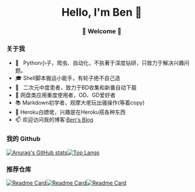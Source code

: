 <h1 align="center"> Hello, I'm Ben 👋 </h1>
<h3 align="center">🚀 Welcome 🚀</h3>



### 关于我

- 🤔 &nbsp; Python小子，爬虫、自动化，不执著于深度钻研，只致力于解决兴趣问题。
- 🎓  Shell脚本搬运小能手，有轮子绝不自己造
- 🌱 &nbsp; 二次元中度患者，致力于BD收集和新番自动下载
- 🔭 网盘类应用重度使用者，OD、GD爱好者
- 📚 Markdown初学者，观摩大佬玩出骚操作(等着copy)
- 👯 Heroku白嫖佬，兴趣是在Heroku搭各种东西
- 📫 欢迎访问我的博客:[Ben's Blog](weinb.top)

### 我的 Github



[![Anurag's GitHub stats](https://github-readme-stats.vercel.app/api?username=666wcy&show_icons=true)]()[![Top Langs](https://github-readme-stats.vercel.app/api/top-langs/?username=666wcy)](wcyhttps://github.com/anuraghazra/github-readme-stats)



### 推荐仓库

[![Readme Card](https://github-readme-stats.vercel.app/api/pin/?username=666wcy&repo=seach_photo-telegram-bot-heroku)]()[![Readme Card](https://github-readme-stats.vercel.app/api/pin/?username=666wcy&repo=new_anime_rss)]()[![Readme Card](https://github-readme-stats.vercel.app/api/pin/?username=666wcy&repo=qbittorent_rclone_upload)]()







